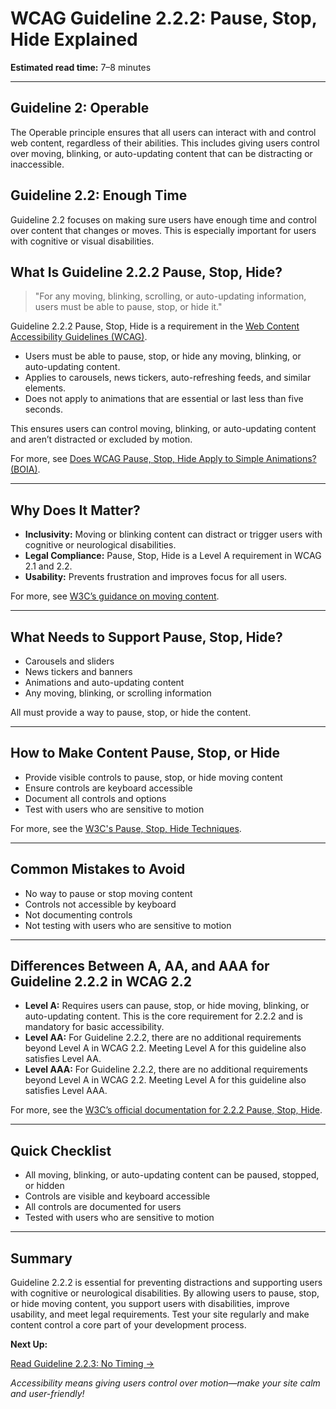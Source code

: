 <!--
title: 2.2.2 - Pause, Stop, Hide
series: Making the Web Accessible for All
description: A practical guide to WCAG Guideline 2.2.2 (Pause, Stop, Hide)—what it means, why it matters, and how to ensure users can control moving, blinking, or auto-updating content.
keywords: wcag 2.2.2, pause stop hide, moving content, accessibility, web standards, digital inclusion
image: WCAG-Series-2.2.2.png
imageAlt: Blue text on yellow background saying, "Web Content Accessibiilty Guiedlines (WCAG) 2.2.2 Explained, Pause, Stop, Hide"
status: published
date: 2025-07-03
excerpt: This guideline ensures users can control moving, blinking, or auto-updating content.
-->

# **WCAG Guideline 2.2.2: Pause, Stop, Hide Explained**

**Estimated read time:** 7–8 minutes

---

## **Guideline 2: Operable**

The Operable principle ensures that all users can interact with and control web content, regardless of their abilities. This includes giving users control over moving, blinking, or auto-updating content that can be distracting or inaccessible.

## **Guideline 2.2: Enough Time**

Guideline 2.2 focuses on making sure users have enough time and control over content that changes or moves. This is especially important for users with cognitive or visual disabilities.

## **What Is Guideline 2.2.2 Pause, Stop, Hide?**

<!-- [Illustration: User pausing a moving banner or animation] -->

> "For any moving, blinking, scrolling, or auto-updating information, users must be able to pause, stop, or hide it."

Guideline 2.2.2 Pause, Stop, Hide is a requirement in the [Web Content Accessibility Guidelines (WCAG)](https://www.w3.org/WAI/WCAG22/quickref/#pause-stop-hide).

- Users must be able to pause, stop, or hide any moving, blinking, or auto-updating content.
- Applies to carousels, news tickers, auto-refreshing feeds, and similar elements.
- Does not apply to animations that are essential or last less than five seconds.

This ensures users can control moving, blinking, or auto-updating content and aren’t distracted or excluded by motion.

For more, see [Does WCAG Pause, Stop, Hide Apply to Simple Animations? (BOIA)](https://www.boia.org/blog/does-wcag-pause-stop-hide-apply-to-simple-animations).

---

## **Why Does It Matter?**

<!-- [Infographic: User pausing animation, warning icon, and settings gear] -->

- **Inclusivity:** Moving or blinking content can distract or trigger users with cognitive or neurological disabilities.
- **Legal Compliance:** Pause, Stop, Hide is a Level A requirement in WCAG 2.1 and 2.2.
- **Usability:** Prevents frustration and improves focus for all users.

For more, see [W3C’s guidance on moving content](https://www.w3.org/WAI/WCAG22/Understanding/pause-stop-hide.html).

---

## **What Needs to Support Pause, Stop, Hide?**

<!-- [Grid: Carousels, banners, tickers, all with pause icons] -->

- Carousels and sliders
- News tickers and banners
- Animations and auto-updating content
- Any moving, blinking, or scrolling information

All must provide a way to pause, stop, or hide the content.

---

## **How to Make Content Pause, Stop, or Hide**

<!-- [Side-by-side code snippets: Pause button, stop animation]
[Example: Settings panel for animation control] -->

- Provide visible controls to pause, stop, or hide moving content
- Ensure controls are keyboard accessible
- Document all controls and options
- Test with users who are sensitive to motion

For more, see the [W3C's Pause, Stop, Hide Techniques](https://www.w3.org/WAI/WCAG22/Techniques/general/G4).

---

## **Common Mistakes to Avoid**

<!-- [Do/Don't graphic: Left side with pause button, right side with no controls] -->

- No way to pause or stop moving content
- Controls not accessible by keyboard
- Not documenting controls
- Not testing with users who are sensitive to motion

---

## **Differences Between A, AA, and AAA for Guideline 2.2.2 in WCAG 2.2**

<!-- [Infographic: Three columns labeled A, AA, AAA with example requirements for each] -->

- **Level A:** Requires users can pause, stop, or hide moving, blinking, or auto-updating content. This is the core requirement for 2.2.2 and is mandatory for basic accessibility.
- **Level AA:** For Guideline 2.2.2, there are no additional requirements beyond Level A in WCAG 2.2. Meeting Level A for this guideline also satisfies Level AA.
- **Level AAA:** For Guideline 2.2.2, there are no additional requirements beyond Level A in WCAG 2.2. Meeting Level A for this guideline also satisfies Level AAA.

For more, see the [W3C’s official documentation for 2.2.2 Pause, Stop, Hide](https://www.w3.org/WAI/WCAG22/Understanding/pause-stop-hide.html).

---

## **Quick Checklist**

<!-- [Checklist graphic: Icons for each item (pause, stop, hide, etc.)] -->

- All moving, blinking, or auto-updating content can be paused, stopped, or hidden
- Controls are visible and keyboard accessible
- All controls are documented for users
- Tested with users who are sensitive to motion

---

## **Summary**

<!-- [Illustration: User pausing a moving banner in a web app] -->

Guideline 2.2.2 is essential for preventing distractions and supporting users with cognitive or neurological disabilities. By allowing users to pause, stop, or hide moving content, you support users with disabilities, improve usability, and meet legal requirements. Test your site regularly and make content control a core part of your development process.

**Next Up:**

[Read Guideline 2.2.3: No Timing →](WCAG-Guideline-2-2-3-No-Timing-Explained)

*Accessibility means giving users control over motion—make your site calm and user-friendly!*
